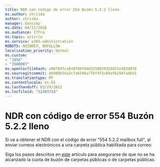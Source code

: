 ```yaml
---
title: NDR con código de error 554 Buzón 5.2.2 lleno
ms.author: chrisda
author: chrisda
manager: dansimp
ms.date: 04/21/2020
ms.audience: ITPro
ms.topic: article
ms.service: o365-administration
ROBOTS: NOINDEX, NOFOLLOW
localization_priority: Normal
ms.custom:
- "1956"
- "3500007"
ms.openlocfilehash: a98f84fca8ddf89f04d325865932d457e4934978
ms.sourcegitcommit: db908b3da2c7a6508a77bf4f2c80afb294fadbd1
ms.translationtype: MT
ms.contentlocale: es-ES
ms.lasthandoff: 03/29/2021
ms.locfileid: "51403724"
---
```

# <a name="ndr-with-error-code-554-522-mailbox-full"></a>NDR con código de error 554 Buzón 5.2.2 lleno

Si va a obtener el NDR con el código de error "554 5.2.2 mailbox full", al enviar correos electrónicos a una carpeta pública habilitada para correo:  

Siga los pasos descritos en [este](https://aka.ms/554522) artículo para asegurarse de que no se ha alcanzado la cuota de buzón de carpetas públicas o de carpetas públicas.
